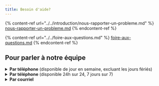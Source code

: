 ```yaml
---
title: Besoin d'aide?
---
```


{% content-ref url="../../introduction/nous-rapporter-un-probleme.md" %}
[nous-rapporter-un-probleme.md](../../introduction/nous-rapporter-un-probleme.md)
{% endcontent-ref %}

{% content-ref url="../../foire-aux-questions.md" %}
[foire-aux-questions.md](../../foire-aux-questions.md)
{% endcontent-ref %}

## Pour parler à notre équipe

<details>

<summary><strong>Par téléphone</strong> (disponible de jour en semaine, excluant les jours fériés)</summary>

Appelez-nous au [+1-888-342-8032](tel:1-888-342-8032)

</details>

<details>

<summary><strong>Par téléphone</strong> (disponible 24h sur 24, 7 jours sur 7)</summary>

Il se peut que votre organisation ait accès à notre numéro de téléphone de support disponible en tout temps. **Si c'est le cas, utilisez celui-ci en cas de problème!**

Si vous n'en avez pas et désirez vous informez sur nos forfaits avancés de support, [écrivez-nous](https://braverhealth.typeform.com/to/D8CEMzqZ)!

</details>

<details>

<summary><strong>Par courriel</strong></summary>

Écrivez-nous au [support@braver.health](mailto:support@braver.health)

</details>
